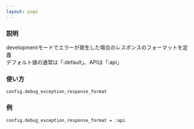 ```yaml
---
layout: page
---
```

### 説明
developmentモードでエラーが発生した場合のレスポンスのフォーマットを定義  
デフォルト値の通常は「:default」、APIは「:api」

### 使い方
    config.debug_exception_response_format

### 例
    config.debug_exception_response_format = :api